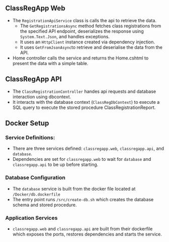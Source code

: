 ## ClassRegApp Web
 - The  `RegistrationApiService`  class is calls the api to retrieve the data.    
	  -   The  `GetRegistrationsAsync`  method fetches class registrations from the specified API endpoint, deserializes the response using  `System.Text.Json`, and handles exceptions.
    -   It uses an  `HttpClient`  instance created via dependency injection.
	- It uses `GetFromJsonAsync`to retrieve and deserialise the data from the API.
- Home controller calls the service and returns the Home.cshtml to present the data with a simple table.

## ClassRegApp API
- The `ClassRegistrationController` handes api requests and database interaction using dbcontext.
- It interacts with the database context (`ClassRegDbContext`) to execute a SQL query to execute the stored procedure ClassRegistrationReport.

## Docker Setup

### Service Definitions:
- There are three services defined:  `classregapp.web`,  `classregapp.api`, and  `database`.
-   Dependencies are set for  `classregapp.web`  to wait for  `database`  and  `classregapp.api`  to be up before starting.
### Database Configuration
-  The `database` service is built from the docker file located at `/Docker/db.dockerfile`
-   The entry point runs  `/src/create-db.sh` which creates the database schema and stored procedure.
### Application Services
- `classregapp.web`  and  `classregapp.api`  are built from their dockerfile which exposes the ports, restores dependencies and starts the service.